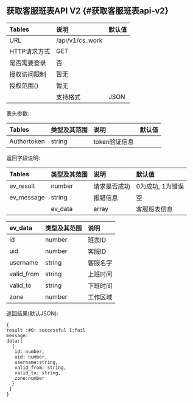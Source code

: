 ## 获取客服班表API V2 {#获取客服班表api-v2}

| Tables | 说明 | 默认值 |
| :--- | :--- | :--- |
| URL | /api/v1/cs\_work |  |
| HTTP请求方式 | GET |  |
| 是否需要登录 | 否 |  |
| 授权访问限制 | 暂无 |  |
| 授权范围\(\) | 暂无 |  |
|  | 支持格式 | JSON |

表头参数:

| Tables | 类型及其范围 | 说明 | 默认值 |
| :--- | :--- | :--- | :--- |
| Authortoken | string | token验证信息 |  |

返回字段说明:

| Tables | 类型及其范围 | 说明 | 默认值 |
| :--- | :--- | :--- | :--- |
| ev\_result | number | 请求是否成功 | 0为成功, 1为错误 |
| ev\_message | string | 报错信息 | 空 |
|  | ev\_data | array | 客服班表信息 |

| ev\_data | 类型及其范围 | 说明 |
| :--- | :--- | :--- |
| id | number | 班表ID |
| uid | number | 客服ID |
| username | string | 客服名字 |
| valid\_from | string | 上班时间 |
| valid\_to | string | 下班时间 |
| zone | number | 工作区域 |

返回结果\(默认JSON\):

```
{
result :#0: successful 1:fail
message:
data:[
  {
   id: number,
   uid: number,
   username:string,
   valid_from: string,
   valid_to: string,
   zone:number
  }
 ]
}
```




